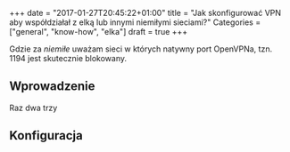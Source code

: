+++
date = "2017-01-27T20:45:22+01:00"
title = "Jak skonfigurować VPN aby współdziałał z elką lub innymi niemiłymi sieciami?"
Categories = ["general", "know-how", "elka"]
draft = true
+++

Gdzie za _niemiłe_ uważam sieci w których natywny port OpenVPNa, tzn. 1194 jest skutecznie blokowany.
<!--more-->

## Wprowadzenie
Raz dwa trzy

## Konfiguracja
